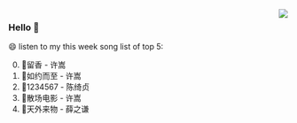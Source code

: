 <img align="right"  src="https://github-readme-stats.vercel.app/api/top-langs/?username=kvnZero" />

### Hello 👋

😄 listen to my this week song list of top 5:

0. 🌈留香 - 许嵩
1. 🌈如约而至 - 许嵩
2. 🌈1234567 - 陈绮贞
3. 🌈散场电影 - 许嵩
4. 🌈天外来物 - 薛之谦

